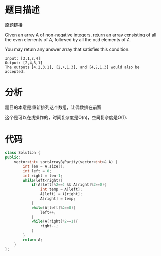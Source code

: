# 题目描述

[原题链接](https://leetcode.com/problems/sort-array-by-parity/description/)

Given an array A of non-negative integers, return an array consisting of all the even elements of A, followed by all the odd elements of A.

You may return any answer array that satisfies this condition.

```
Input: [3,1,2,4]
Output: [2,4,3,1]
The outputs [4,2,3,1], [2,4,1,3], and [4,2,1,3] would also be accepted.
```

<!--more-->

# 分析
题目的本意是:重新排列这个数组，让偶数排在前面

这个是可以在线操作的，时间复杂度是O(n)，空间复杂度是O(1).

# 代码
```C++
class Solution {
public:
    vector<int> sortArrayByParity(vector<int>& A) {
        int len = A.size();
        int left = 0;
        int right = len-1;
        while(left<right){
            if(A[left]%2==1 && A[right]%2==0){
                int temp = A[left];
                A[left] = A[right];
                A[right] = temp;
            }
            while(A[left]%2==0){
                left++;
            }
            while(A[right]%2==1){
                right--;
            }
        }
        return A;
    }
};
```
